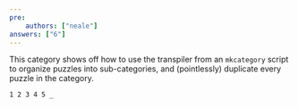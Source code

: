 ```yaml
---
pre:
    authors: ["neale"]
answers: ["6"]
---
```

This category shows off how to use the transpiler from an
`mkcategory` script to organize puzzles into sub-categories,
and (pointlessly) duplicate every puzzle in the category.

    1 2 3 4 5 _
